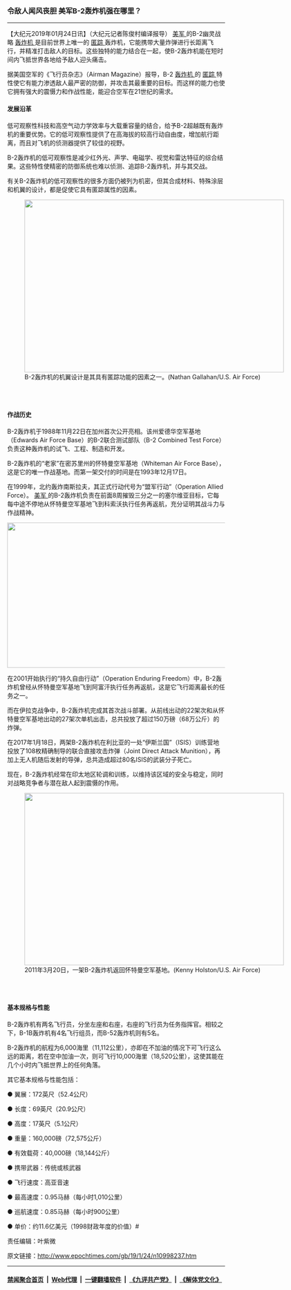 ### 令敌人闻风丧胆 美军B-2轰炸机强在哪里？
------------------------

<p>
 【大纪元2019年01月24日讯】（大纪元记者陈俊村编译报导）
 <a href="http://www.epochtimes.com/gb/tag/%E7%BE%8E%E5%86%9B.html">
  美军
 </a>
 的B-2幽灵战略
 <a href="http://www.epochtimes.com/gb/tag/%E8%BD%B0%E7%82%B8%E6%9C%BA.html">
  轰炸机
 </a>
 是目前世界上唯一的
 <a href="http://www.epochtimes.com/gb/tag/%E5%8C%BF%E8%B8%AA.html">
  匿踪
 </a>
 轰炸机，它能携带大量炸弹进行长距离飞行，并精准打击敌人的目标。这些独特的能力结合在一起，使B-2轰炸机能在短时间内飞抵世界各地给予敌人迎头痛击。
</p>
<p>
 据美国空军的《飞行员杂志》（Airman Magazine）报导，B-2
 <a href="http://www.epochtimes.com/gb/tag/%E8%BD%B0%E7%82%B8%E6%9C%BA.html">
  轰炸机
 </a>
 的
 <a href="http://www.epochtimes.com/gb/tag/%E5%8C%BF%E8%B8%AA.html">
  匿踪
 </a>
 特性使它有能力渗透敌人最严密的防御，并攻击其最重要的目标。而这样的能力也使它拥有强大的震慑力和作战性能，能迎合空军在21世纪的需求。
</p>
<h4>
 发展沿革
</h4>
<p>
 低可观察性科技和高空气动力学效率与大载重容量的结合，给予B-2超越既有轰炸机的重要优势。它的低可观察性提供了在高海拔的较高行动自由度，增加航行距离，而且对飞机的侦测器提供了较佳的视野。
</p>
<p>
 B-2轰炸机的低可观察性是减少红外光、声学、电磁学、视觉和雷达特征的综合结果。这些特性使精密的防御系统也难以侦测、追踪B-2轰炸机，并与其交战。
</p>
<p>
 有关B-2轰炸机的低可观察性的很多方面仍被列为机密，但其合成材料、特殊涂层和机翼的设计，都是促使它具有匿踪属性的因素。
</p>
<figure class="wp-caption aligncenter" id="attachment_10998255" style="width: 600px">
 <a href="http://i.epochtimes.com/assets/uploads/2019/01/32103429212_c72804f26d_b.jpg">
  <img alt="" class="wp-image-10998255 size-large" height="400" src="http://i.epochtimes.com/assets/uploads/2019/01/32103429212_c72804f26d_b-600x400.jpg" width="600"/>
 </a>
 <br/><figcaption class="wp-caption-text">
  B-2轰炸机的机翼设计是其具有匿踪功能的因素之一。(Nathan Gallahan/U.S. Air Force)
 </figcaption><br/>
</figure><br/>
<h4>
 作战历史
</h4>
<p>
 B-2轰炸机于1988年11月22日在加州首次公开亮相。该州爱德华空军基地（Edwards Air Force Base）的B-2联合测试部队（B-2 Combined Test Force）负责这种轰炸机的试飞、工程、制造和开发。
</p>
<p>
 B-2轰炸机的“老家”在密苏里州的怀特曼空军基地（Whiteman Air Force Base），这是它的唯一作战基地。而第一架交付的时间是在1993年12月17日。
</p>
<p>
 在1999年，北约轰炸南斯拉夫，其正式行动代号为“盟军行动”（Operation Allied Force）。
 <a href="http://www.epochtimes.com/gb/tag/%E7%BE%8E%E5%86%9B.html">
  美军
 </a>
 的B-2轰炸机负责在前面8周摧毁三分之一的塞尔维亚目标，它每每中途不停地从怀特曼空军基地飞到科索沃执行任务再返航，充分证明其战斗力与作战精神。
</p>
<p>
 <a href="http://i.epochtimes.com/assets/uploads/2019/01/foKRXtH-Imgur.gif">
  <img alt="" class="aligncenter wp-image-10999077" height="336" src="http://i.epochtimes.com/assets/uploads/2019/01/foKRXtH-Imgur.gif" width="600"/>
 </a>
</p>
<p>
 在2001开始执行的“持久自由行动”（Operation Enduring Freedom）中，B-2轰炸机曾经从怀特曼空军基地飞到阿富汗执行任务再返航，这是它飞行距离最长的任务之一。
</p>
<p>
 而在伊拉克战争中，B-2轰炸机完成其首次战斗部署。从前线出动的22架次和从怀特曼空军基地出动的27架次单机出击，总共投放了超过150万磅（68万公斤）的炸弹。
</p>
<p>
 在2017年1月18日，两架B-2轰炸机在利比亚的一处“伊斯兰国”（ISIS）训练营地投放了108枚精确制导的联合直接攻击炸弹（Joint Direct Attack Munition），再加上无人机随后发射的导弹，总共造成超过80名ISIS的武装分子死亡。
</p>
<p>
 现在，B-2轰炸机经常在印太地区轮调和训练，以维持该区域的安全与稳定，同时对战略竞争者与潜在敌人起到震慑的作用。
</p>
<figure class="wp-caption aligncenter" id="attachment_10998257" style="width: 600px">
 <a href="http://i.epochtimes.com/assets/uploads/2019/01/32214177646_cb0c757b81_b.jpg">
  <img alt="" class="wp-image-10998257 size-large" height="399" src="http://i.epochtimes.com/assets/uploads/2019/01/32214177646_cb0c757b81_b-600x399.jpg" width="600"/>
 </a>
 <br/><figcaption class="wp-caption-text">
  2011年3月20日，一架B-2轰炸机返回怀特曼空军基地。(Kenny Holston/U.S. Air Force)
 </figcaption><br/>
</figure><br/>
<h4>
 基本规格与性能
</h4>
<p>
 B-2轰炸机有两名飞行员，分坐左座和右座，右座的飞行员为任务指挥官。相较之下，B-1B轰炸机有4名飞行组员，而B-52轰炸机则有5名。
</p>
<p>
 B-2轰炸机的航程为6,000海里（11,112公里），亦即在不加油的情况下可飞行这么远的距离，若在空中加油一次，则可飞行10,000海里（18,520公里），这使其能在几个小时内飞抵世界上的任何角落。
</p>
<p>
 其它基本规格与性能包括：
</p>
<p>
 ● 翼展：172英尺（52.4公尺）
</p>
<p>
 ● 长度：69英尺（20.9公尺）
</p>
<p>
 ● 高度：17英尺（5.1公尺）
</p>
<p>
 ● 重量：160,000磅（72,575公斤）
</p>
<p>
 ● 有效载荷：40,000磅（18,144公斤）
</p>
<p>
 ● 携带武器：传统或核武器
</p>
<p>
 ● 飞行速度：高亚音速
</p>
<p>
 ● 最高速度：0.95马赫（每小时1,010公里）
</p>
<p>
 ● 巡航速度：0.85马赫（每小时900公里）
</p>
<p>
 ● 单价：约11.6亿美元（1998财政年度的价值）#
</p>
<p>
</p>
<p>
 责任编辑：叶紫微
</p>

原文链接：http://www.epochtimes.com/gb/19/1/24/n10998237.htm


------------------------
#### [禁闻聚合首页](https://github.com/gfw-breaker/banned-news/blob/master/README.md) &nbsp;|&nbsp; [Web代理](https://github.com/gfw-breaker/open-proxy/blob/master/README.md) &nbsp;|&nbsp; [一键翻墙软件](https://github.com/gfw-breaker/nogfw/blob/master/README.md) &nbsp;|&nbsp; [《九评共产党》](https://github.com/gfw-breaker/9ping.md/blob/master/README.md#九评之一评共产党是什么) &nbsp;|&nbsp; [《解体党文化》](https://github.com/gfw-breaker/jtdwh.md/blob/master/README.md#绪论)